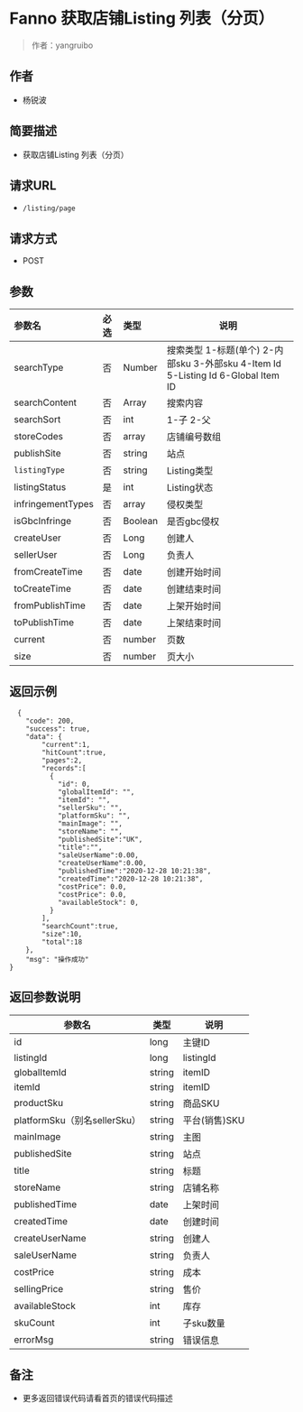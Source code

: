 # Fanno 获取店铺Listing 列表（分页）

> 作者：yangruibo

## 作者
- 杨锐波
	
	
## 简要描述

- 获取店铺Listing 列表（分页）

## 请求URL
- ` /listing/page `

## 请求方式
- POST


## 参数

|参数名|必选|类型|说明|
|:----    |:---|:----- |-----   |
|searchType |否  |Number |搜索类型 1-标题(单个) 2-内部sku 3-外部sku 4-Item Id 5-Listing Id  6-Global Item ID |
|searchContent |否  |Array |搜索内容   |
|searchSort |否  |int |1-子 2-父   |
|storeCodes |否  |array |店铺编号数组   |
|publishSite |否  |string |站点   |
|`listingType` |否  |string |Listing类型   |
|listingStatus |是 |int |Listing状态   |
|infringementTypes |否  |array |侵权类型   |
|isGbcInfringe |否  |Boolean |是否gbc侵权   |
|createUser |否  |Long |创建人   |
|sellerUser |否  |Long |负责人   |
|fromCreateTime |否  |date |创建开始时间   |
|toCreateTime |否  |date |创建结束时间   |
|fromPublishTime |否  |date |上架开始时间   |
|toPublishTime |否  |date |上架结束时间   |
|current |否  |number |页数   |
|size |否  |number |页大小   |


## 返回示例

``` 
  {
    "code": 200,
    "success": true,
    "data": {
        "current":1,
		"hitCount":true,
		"pages":2,
		"records":[
		  {
			"id": 0,
			"globalItemId": "",
			"itemId": "",
			"sellerSku": "",
			"platformSku": "",
			"mainImage": "",
			"storeName": "",
			"publishedSite":"UK",
			"title":"",
			"saleUserName":0.00,
			"createUserName":0.00,
			"publishedTime":"2020-12-28 10:21:38",
			"createdTime":"2020-12-28 10:21:38",
			"costPrice": 0.0,
			"costPrice": 0.0,
			"availableStock": 0,
		  }
		],
		"searchCount":true,
		"size":10,
		"total":18
    },
    "msg": "操作成功"
}
```

## 返回参数说明

|参数名|类型|说明|
|-----|-----|-----|
|id |long   |主键ID |
|listingId |long   |listingId |
|globalItemId |string   |itemID |
|itemId |string   |itemID |
|productSku| string | 商品SKU |
|platformSku（别名sellerSku）| string | 平台(销售)SKU |
|mainImage| string | 主图 |
|publishedSite |string   |站点 |
|title |string   |标题 |
|storeName |string   |店铺名称 |
|publishedTime |date   |上架时间 |
|createdTime |date   |创建时间 |
|createUserName |string   |创建人 |
|saleUserName |string   |负责人 |
|costPrice |string   |成本 |
|sellingPrice |string   |售价 |
|availableStock |int   |库存 |
|skuCount |int   |子sku数量 |
|errorMsg |string   |错误信息 |

## 备注

- 更多返回错误代码请看首页的错误代码描述